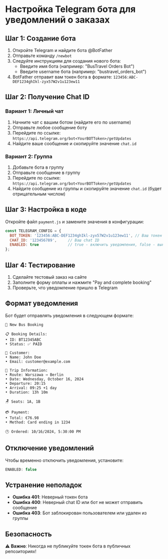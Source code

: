# Настройка Telegram бота для уведомлений о заказах

## Шаг 1: Создание бота

1. Откройте Telegram и найдите бота @BotFather
2. Отправьте команду `/newbot`
3. Следуйте инструкциям для создания нового бота:
   - Введите имя бота (например: "BusTravel Orders Bot")
   - Введите username бота (например: "bustravel_orders_bot")
4. BotFather отправит вам токен бота в формате: `123456:ABC-DEF1234ghIkl-zyx57W2v1u123ew11`

## Шаг 2: Получение Chat ID

### Вариант 1: Личный чат
1. Начните чат с вашим ботом (найдите его по username)
2. Отправьте любое сообщение боту
3. Перейдите по ссылке: `https://api.telegram.org/bot<YourBOTToken>/getUpdates`
4. Найдите ваше сообщение и скопируйте значение `chat.id`

### Вариант 2: Группа
1. Добавьте бота в группу
2. Отправьте сообщение в группу
3. Перейдите по ссылке: `https://api.telegram.org/bot<YourBOTToken>/getUpdates`
4. Найдите сообщение из группы и скопируйте значение `chat.id` (будет отрицательным числом)

## Шаг 3: Настройка в коде

Откройте файл `payment.js` и замените значения в конфигурации:

```javascript
const TELEGRAM_CONFIG = {
  BOT_TOKEN: '123456:ABC-DEF1234ghIkl-zyx57W2v1u123ew11', // Ваш токен бота
  CHAT_ID: '123456789',     // Ваш chat ID
  ENABLED: true             // true - включить уведомления, false - выключить
};
```

## Шаг 4: Тестирование

1. Сделайте тестовый заказ на сайте
2. Заполните форму оплаты и нажмите "Pay and complete booking"
3. Проверьте, что уведомление пришло в Telegram

## Формат уведомления

Бот будет отправлять уведомления в следующем формате:

```
🎫 New Bus Booking

📋 Booking Details:
• ID: BT12345ABC
• Status: ✅ PAID

👤 Customer:
• Name: John Doe
• Email: customer@example.com

🚌 Trip Information:
• Route: Warszawa → Berlin
• Date: Wednesday, October 16, 2024
• Departure: 20:15
• Arrival: 09:25 +1 day
• Duration: 13h 10m

🪑 Seats: 1A, 1B

💳 Payment:
• Total: €76.98
• Method: Card ending in 1234

🕐 Ordered: 10/16/2024, 5:30:00 PM
```

## Отключение уведомлений

Чтобы временно отключить уведомления, установите:
```javascript
ENABLED: false
```

## Устранение неполадок

- **Ошибка 401**: Неверный токен бота
- **Ошибка 400**: Неверный chat ID или бот не может отправить сообщение
- **Ошибка 403**: Бот заблокирован пользователем или удален из группы

## Безопасность

⚠️ **Важно**: Никогда не публикуйте токен бота в публичных репозиториях!